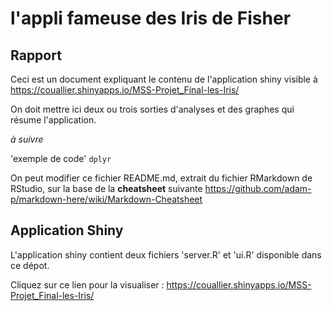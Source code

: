 l'appli fameuse des Iris de Fisher 
================

## Rapport 

Ceci est un document expliquant le contenu de l'application shiny visible à https://couallier.shinyapps.io/MSS-Projet_Final-les-Iris/

On doit mettre ici deux ou trois sorties d'analyses et des graphes qui résume l'application.

*à suivre* 

'exemple de code'
`dplyr`


On peut modifier ce fichier README.md, extrait du fichier RMarkdown de RStudio, sur la base de la **cheatsheet** suivante
https://github.com/adam-p/markdown-here/wiki/Markdown-Cheatsheet


## Application Shiny

L'application shiny contient deux fichiers 'server.R' et 'ui.R' disponible dans ce dépot.

Cliquez sur ce lien pour la visualiser : https://couallier.shinyapps.io/MSS-Projet_Final-les-Iris/
